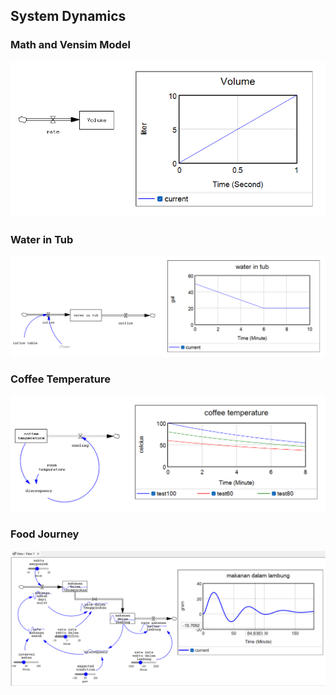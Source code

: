 ## System Dynamics
### Math and Vensim Model
![Math and Vensim Model](screenshots/01_Math_and_Vensim_Model.png)

### Water in Tub
![Water in Tub](screenshots/02_Water_in_tub.png)

### Coffee Temperature
![Coffee Temperature](screenshots/03_Coffee_Temperature.png)

### Food Journey
![Food Journey](screenshots/04_food_journey.png)
